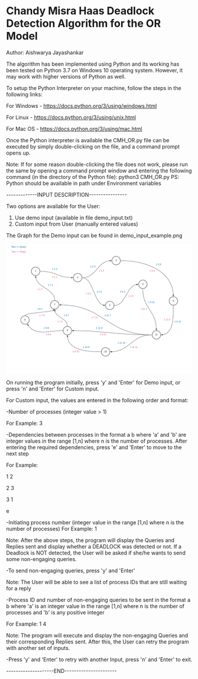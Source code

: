 # Chandy Misra Haas Deadlock Detection Algorithm for the OR Model


Author: Aishwarya Jayashankar

The algorithm has been implemented using Python and its working has been tested on Python 3.7 on Windows 10 operating system.
However, it may work with higher versions of Python as well.

To setup the Python Interpreter on your machine, follow the steps in the following links:

For Windows - https://docs.python.org/3/using/windows.html

For Linux - https://docs.python.org/3/using/unix.html

For Mac OS - https://docs.python.org/3/using/mac.html

Once the Python interpreter is available the CMH_OR.py file can be executed by simply double-clicking on the file, and a command prompt opens up.

Note: If for some reason double-clicking the file does not work, please run the same by opening a command prompt window and entering the following command (in the directory of the Python file):
python3 CMH_OR.py
PS: Python should be available in path under Environment variables

-------------INPUT DESCRIPTION----------------

Two options are available for the User:
1. Use demo input (available in file demo_input.txt)
2. Custom input from User (manually entered values)

The Graph for the Demo input can be found in demo_input_example.png

![alt text](https://github.com/aishjayashankar/ChandyMisraHaasORModel/blob/main/demo_input_diagram.png)

On running the program initially, press 'y' and 'Enter' for Demo input, or press 'n' and 'Enter' for Custom input.

For Custom input, the values are entered in the following order and format:

-Number of processes (integer value > 1) 

For Example: 3

-Dependencies between processes in the format a b where 'a' and 'b' are integer values in the range [1,n] where n is the number of processes. After entering the required dependencies, press 'e' and 'Enter' to move to the next step

For Example: 

1 2

2 3

3 1

e

-Initiating process number (integer value in the range [1,n] where n is the number of processes)
For Example: 1

Note: After the above steps, the program will display the Queries and Replies sent and display whether a DEADLOCK was detected or not.
If a Deadlock is NOT detected, the User will be asked if she/he wants to send some non-engaging queries.

-To send non-engaging queries, press 'y' and 'Enter'

Note: The User will be able to see a list of process IDs that are still waiting for a reply

-Process ID and number of non-engaging queries to be sent in the format a b where 'a' is an integer value in the range [1,n] where n is the number of processes and 'b' is any positive integer

For Example: 1 4

Note: The program will execute and display the non-engaging Queries and their corresponding Replies sent.
After this, the User can retry the program with another set of inputs.

-Press 'y' and 'Enter' to retry with another Input, press 'n' and 'Enter' to exit.

--------------------END----------------------
